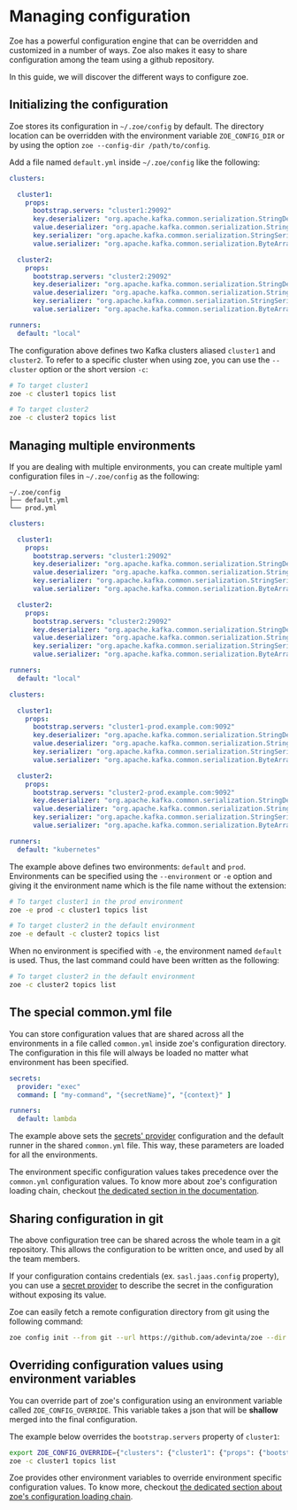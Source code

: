 # Managing configuration

Zoe has a powerful configuration engine that can be overridden and customized in a number of ways. Zoe also makes it easy to share configuration among the team using a github repository.

In this guide, we will discover the different ways to configure zoe.

## Initializing the configuration

Zoe stores its configuration in `~/.zoe/config` by default. The directory location can be overridden with the environment variable `ZOE_CONFIG_DIR` or by using the option `zoe --config-dir /path/to/config`.

Add a file named `default.yml` inside `~/.zoe/config` like the following:

```yaml tab="~/.zoe/config/default.yml"
clusters:

  cluster1:
    props:
      bootstrap.servers: "cluster1:29092"
      key.deserializer: "org.apache.kafka.common.serialization.StringDeserializer"
      value.deserializer: "org.apache.kafka.common.serialization.StringDeserializer"
      key.serializer: "org.apache.kafka.common.serialization.StringSerializer"
      value.serializer: "org.apache.kafka.common.serialization.ByteArraySerializer"

  cluster2:
    props:
      bootstrap.servers: "cluster2:29092"
      key.deserializer: "org.apache.kafka.common.serialization.StringDeserializer"
      value.deserializer: "org.apache.kafka.common.serialization.StringDeserializer"
      key.serializer: "org.apache.kafka.common.serialization.StringSerializer"
      value.serializer: "org.apache.kafka.common.serialization.ByteArraySerializer"

runners:
  default: "local"
```

The configuration above defines two Kafka clusters aliased `cluster1` and `cluster2`. To refer to a specific cluster when using zoe, you can use the `--cluster` option or the short version `-c`:

```bash tab="command"
# To target cluster1
zoe -c cluster1 topics list

# To target cluster2
zoe -c cluster2 topics list
```

## Managing multiple environments

If you are dealing with multiple environments, you can create multiple yaml configuration files in `~/.zoe/config` as the following:

```text tab="~/.zoe/config"
~/.zoe/config
├── default.yml
└── prod.yml
```

```yaml tab="~/.zoe/config/default.yml"
clusters:

  cluster1:
    props:
      bootstrap.servers: "cluster1:29092"
      key.deserializer: "org.apache.kafka.common.serialization.StringDeserializer"
      value.deserializer: "org.apache.kafka.common.serialization.StringDeserializer"
      key.serializer: "org.apache.kafka.common.serialization.StringSerializer"
      value.serializer: "org.apache.kafka.common.serialization.ByteArraySerializer"

  cluster2:
    props:
      bootstrap.servers: "cluster2:29092"
      key.deserializer: "org.apache.kafka.common.serialization.StringDeserializer"
      value.deserializer: "org.apache.kafka.common.serialization.StringDeserializer"
      key.serializer: "org.apache.kafka.common.serialization.StringSerializer"
      value.serializer: "org.apache.kafka.common.serialization.ByteArraySerializer"

runners:
  default: "local"
```

```yaml tab="~/.zoe/config/prod.yml"
clusters:

  cluster1:
    props:
      bootstrap.servers: "cluster1-prod.example.com:9092"
      key.deserializer: "org.apache.kafka.common.serialization.StringDeserializer"
      value.deserializer: "org.apache.kafka.common.serialization.StringDeserializer"
      key.serializer: "org.apache.kafka.common.serialization.StringSerializer"
      value.serializer: "org.apache.kafka.common.serialization.ByteArraySerializer"

  cluster2:
    props:
      bootstrap.servers: "cluster2-prod.example.com:9092"
      key.deserializer: "org.apache.kafka.common.serialization.StringDeserializer"
      value.deserializer: "org.apache.kafka.common.serialization.StringDeserializer"
      key.serializer: "org.apache.kafka.common.serialization.StringSerializer"
      value.serializer: "org.apache.kafka.common.serialization.ByteArraySerializer"

runners:
  default: "kubernetes"
```

The example above defines two environments: `default` and `prod`. Environments can be specified using the `--environment` or `-e` option and giving it the environment name which is the file name without the extension:

```bash tab="command"
# To target cluster1 in the prod environment
zoe -e prod -c cluster1 topics list

# To target cluster2 in the default environment
zoe -e default -c cluster2 topics list
```

When no environment is specified with `-e`, the environment named `default` is used. Thus, the last command could have been written as the following:

```bash tab="command"
# To target cluster2 in the default environment
zoe -c cluster2 topics list
```

## The special common.yml file

You can store configuration values that are shared across all the environments in a file called `common.yml` inside zoe's configuration directory. The configuration in this file will always be loaded no matter what environment has been specified.

```yaml tab="~/.zoe/config/common.yml"
secrets:
  provider: "exec"
  command: [ "my-command", "{secretName}", "{context}" ]

runners:
  default: lambda 
```

The example above sets the [secrets' provider](https://adevinta.github.io/zoe/advanced/secrets/overview/) configuration and the default runner in the shared `common.yml` file. This way, these parameters are loaded for all the environments. 

The environment specific configuration values takes precedence over the `common.yml` configuration values. To know more about zoe's configuration loading chain, checkout [the dedicated section in the documentation](../../configuration/chain.md).

## Sharing configuration in git

The above configuration tree can be shared across the whole team in a git repository. This allows the configuration to be written once, and used by all the team members.

If your configuration contains credentials (ex. `sasl.jaas.config` property), you can use a [secret provider](https://adevinta.github.io/zoe/advanced/secrets/overview/) to describe the secret in the configuration without exposing its value.

Zoe can easily fetch a remote configuration directory from git using the following command:

```bash tab="command"
zoe config init --from git --url https://github.com/adevinta/zoe --dir docs/guides/simple/config
```

## Overriding configuration values using environment variables

You can override part of zoe's configuration using an environment variable called `ZOE_CONFIG_OVERRIDE`. This variable takes a json that will be **shallow** merged into the final configuration.

The example below overrides the `bootstrap.servers` property of `cluster1`:

```bash
export ZOE_CONFIG_OVERRIDE={"clusters": {"cluster1": {"props": {"bootstrap.servers": "custom.endpoint:9092"}}}}
zoe -c cluster1 topics list
```

Zoe provides other environment variables to override environment specific configuration values.  To know more, checkout [the dedicated section about zoe's configuration loading chain](../../configuration/chain.md).
